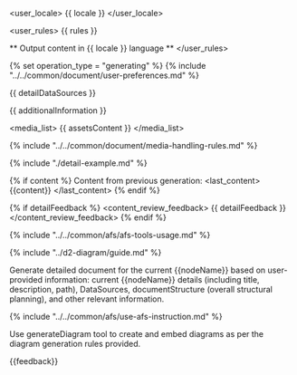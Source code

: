 <user_locale>
{{ locale }}
</user_locale>


<user_rules>
{{ rules }}

** Output content in {{ locale }} language **
</user_rules>


{% set operation_type = "generating" %}
{% include "../../common/document/user-preferences.md" %}


<datasources>
{{ detailDataSources }}

{{ additionalInformation }}

<media_list>
{{ assetsContent }}
</media_list>

{% include "../../common/document/media-handling-rules.md" %}

</datasources>


{% include "./detail-example.md" %}


{% if content %}
Content from previous generation:
<last_content>
{{content}}
</last_content>
{% endif %}


{% if detailFeedback %}
<content_review_feedback>
{{ detailFeedback }}
</content_review_feedback>
{% endif %}


{% include "../../common/afs/afs-tools-usage.md" %}

{% include "../d2-diagram/guide.md" %}

<instructions>
Generate detailed document for the current {{nodeName}} based on user-provided information: current {{nodeName}} details (including title, description, path), DataSources, documentStructure (overall structural planning), and other relevant information.

{% include "../../common/afs/use-afs-instruction.md" %}

Use generateDiagram tool to create and embed diagrams as per the diagram generation rules provided.

{{feedback}}
</instructions>
